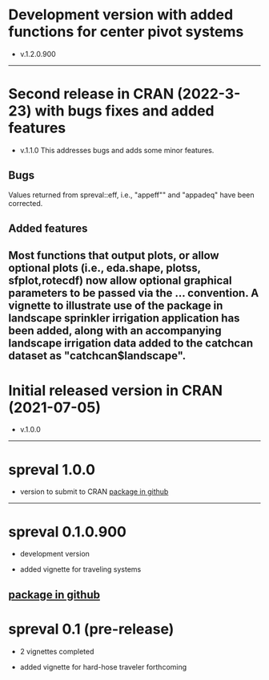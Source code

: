 # Development version with added functions for center pivot systems
* v.1.2.0.900
---

# Second release in CRAN (2022-3-23) with bugs fixes and added features
* v.1.1.0
This addresses bugs and adds some minor features. 

## Bugs 
Values returned from spreval::eff, i.e., "appeff"" and "appadeq" have been 
corrected.  

## Added features
Most functions that output plots, or allow optional plots 
(i.e., eda.shape, plotss, sfplot,rotecdf) now allow optional graphical 
parameters to be passed via the ... convention. A vignette to illustrate 
use of the package in landscape sprinkler irrigation application has been added,
along with an accompanying landscape irrigation data added to the catchcan 
dataset as "catchcan$landscape". 
---

# Initial released version in CRAN (2021-07-05)
* v.1.0.0
---

# spreval 1.0.0
* version to submit to CRAN
[package in github](https://github.com/glgrabow/spreval/blob/master/packages/spreval_1.0.0.tar.gz)
---

# spreval 0.1.0.900 
* development version

* added vignette for traveling systems

[package in github](https://github.com/glgrabow/spreval/blob/master/packages/spreval_0.1.0.900.tar.gz)
---

# spreval 0.1 (pre-release)

* 2 vignettes completed

* added vignette for hard-hose traveler forthcoming
